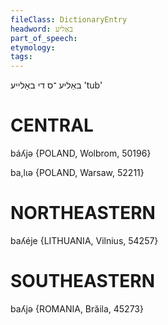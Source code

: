 ```yaml
---
fileClass: DictionaryEntry
headword: באַליע
part_of_speech: 
etymology: 
tags: 
---
```

באַליע
־ס
די
באַלייע
'tub'

CENTRAL
========

báʎjə {POLAND, Wolbrom, 50196}

ba,lɩə {POLAND, Warsaw, 52211}

NORTHEASTERN
==============

baʎéje {LITHUANIA, Vilnius, 54257}

SOUTHEASTERN
==============

baʎjə {ROMANIA, Brăila, 45273}
